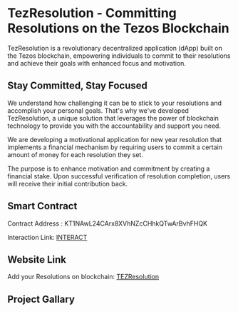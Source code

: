 
# TezResolution - Committing Resolutions on the Tezos Blockchain

TezResolution is a revolutionary decentralized application (dApp) built on the Tezos blockchain, empowering individuals to commit to their resolutions and achieve their goals with enhanced focus and motivation.

## Stay Committed, Stay Focused

We understand how challenging it can be to stick to your resolutions and accomplish your personal goals. That's why we've developed TezResolution, a unique solution that leverages the power of blockchain technology to provide you with the accountability and support you need.

We are developing a motivational application for new year resolution that implements a financial mechanism by requiring users to commit a certain amount of money for each resolution they set.

The purpose is to enhance motivation and commitment by creating a financial stake. Upon successful verification of resolution completion, users will receive their initial contribution back.

## Smart Contract

Contract Address : KT1NAwL24CArx8XVhNZcCHhkQTwArBvhFHQK

Interaction Link: [INTERACT](https://better-call.dev/ghostnet/KT1NAwL24CArx8XVhNZcCHhkQTwArBvhFHQK/interact/default)


## Website Link

Add your Resolutions on blockchain: [TEZResolution](https://reliable-concha-b5fd1e.netlify.app/)


## Project Gallary 